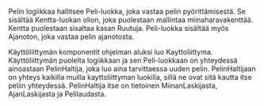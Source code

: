 Pelin logiikkaa hallitsee Peli-luokka, joka vastaa pelin pyörittämisestä. Se sisältää Kentta-luokan olion, joka puolestaan mallintaa miinaharavakenttää. Kentta puolestaan sisaltaa kasan Ruutuja. Peli-luokka sisältää myös Ajanoton, joka vastaa pelin ajanotosta.

Käyttöliittymän komponentit ohjelman aluksi luo Kayttoliittyma. Käyttöliittymän puolelta logiikkaan ja sen Peli-luokkaan on yhteydessä ainoastaan PelinHaltija, joka luo aina tarvittaessa uuden pelin. PelinHaltijaan on yhteys kaikilla muilla kayttoliittyman luokilla, sillä ne ovat sitä kautta itse peliin yhteydessä. PelinHaltija itse on tietoinen MiinanLaskijasta, AjanLaskijasta ja Pelilaudasta.